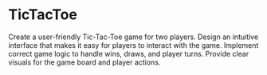 # TicTacToe
Create a user-friendly Tic-Tac-Toe game for two players. Design an intuitive interface that makes it easy for players to interact with the game. Implement correct game logic to handle wins, draws, and player turns. Provide clear visuals for the game board and player actions.
